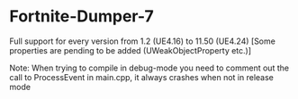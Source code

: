 # Fortnite-Dumper-7

Full support for every version from 1.2 (UE4.16) to 11.50 (UE4.24) 
[Some properties are pending to be added (UWeakObjectProperty etc.)]




Note: When trying to compile in debug-mode you need to comment out the call to ProcessEvent in main.cpp, it always crashes when not in release mode

